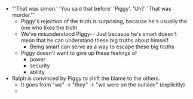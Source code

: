 * "'That was simon.' 'You said that before' 'Piggy'. 'Uh?' 'That was murder.'"
	* Piggy's rejection of the truth is surprising, because he's usually the one who likes the truth
	* We've misunderstood Piggy-- Just becasue he's smart doesn't mean that he can understand these big truths about himself
		* Being smart can serve as a way to escape these big truths
	* Piggy doesn't want to give up these feelings of
		* power
		* security
		* ability
* Ralph is convinced by Piggy to shift the blame to the others.	
	* It goes from "we" -> "they" -> "we were on the outside" (explicitly)
	* 